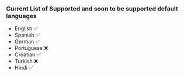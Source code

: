 ### Current List of Supported and soon to be supported **default** languages

- English :white_check_mark:
- Spanish :white_check_mark:
- German :white_check_mark:
- Portuguese :x:
- Croatian :white_check_mark:
- Turkish :x:
- Hindi :white_check_mark:

